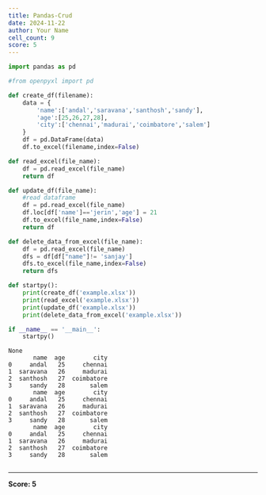 ```yaml
---
title: Pandas-Crud
date: 2024-11-22
author: Your Name
cell_count: 9
score: 5
---
```


```python
import pandas as pd
```


```python
#from openpyxl import pd
```


```python
def create_df(filename):
    data = {
        'name':['andal','saravana','santhosh','sandy'],
        'age':[25,26,27,28],
        'city':['chennai','madurai','coimbatore','salem']
    }
    df = pd.DataFrame(data)
    df.to_excel(filename,index=False)
```


```python
def read_excel(file_name):
    df = pd.read_excel(file_name)
    return df
```


```python
def update_df(file_name):
    #read dataframe
    df = pd.read_excel(file_name)
    df.loc[df['name']=='jerin','age'] = 21
    df.to_excel(file_name,index=False)
    return df
```


```python
def delete_data_from_excel(file_name):
    df = pd.read_excel(file_name)
    dfs = df[df["name"]!= 'sanjay']
    dfs.to_excel(file_name,index=False)
    return dfs
```


```python
def startpy():
    print(create_df('example.xlsx'))
    print(read_excel('example.xlsx'))
    print(update_df('example.xlsx'))
    print(delete_data_from_excel('example.xlsx'))
```


```python
if __name__ == '__main__':
    startpy()
```

    None
           name  age        city
    0     andal   25     chennai
    1  saravana   26     madurai
    2  santhosh   27  coimbatore
    3     sandy   28       salem
           name  age        city
    0     andal   25     chennai
    1  saravana   26     madurai
    2  santhosh   27  coimbatore
    3     sandy   28       salem
           name  age        city
    0     andal   25     chennai
    1  saravana   26     madurai
    2  santhosh   27  coimbatore
    3     sandy   28       salem



```python

```


---
**Score: 5**
